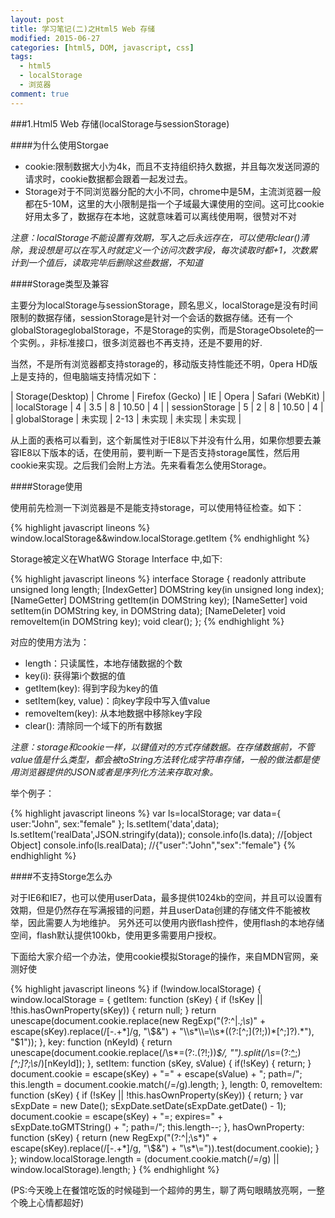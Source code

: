 ```yaml
---
layout: post
title: 学习笔记(二)之Html5 Web 存储
modified: 2015-06-27
categories: [html5, DOM, javascript, css]
tags:
  - html5
  - localStorage
  - 浏览器
comment: true
---
```


###1.Html5 Web 存储(localStorage与sessionStorage)

####为什么使用Storgae

* cookie:限制数据大小为4k，而且不支持组织持久数据，并且每次发送同源的请求时，cookie数据都会跟着一起发过去。
* Storage对于不同浏览器分配的大小不同，chrome中是5M，主流浏览器一般都在5-10M，这里的大小限制是指一个子域最大课使用的空间。这可比cookie好用太多了，数据存在本地，这就意味着可以离线使用啊，很赞对不对

<em>注意：localStorage不能设置有效期，写入之后永远存在，可以使用clear()清除，我设想是可以在写入时就定义一个访问次数字段，每次读取时都+1，次数累计到一个值后，读取完毕后删除这些数据，不知道</em>

####Storage类型及兼容

主要分为localStorage与sessionStorage，顾名思义，localStorage是没有时间限制的数据存储，sessionStorage是针对一个会话的数据存储。还有一个 globalStorageglobalStorage，不是Storage的实例，而是StorageObsolete的一个实例。，非标准接口，很多浏览器也不再支持，还是不要用的好.

当然，不是所有浏览器都支持storage的，移动版支持性能还不明，0pera HD版上是支持的，但电脑端支持情况如下：


| Storage(Desktop) | Chrome | Firefox (Gecko) |   IE   |  Opera | Safari (WebKit) |
|  localStorage    |   4    |       3.5       |    8   |  10.50 |     4           |
|  sessionStorage  |   5    |       2         |    8   |  10.50 |     4           |
|  globalStorage   | 未实现 |      2-13       | 未实现 | 未实现 |    未实现       |

从上面的表格可以看到，这个新属性对于IE8以下并没有什么用，如果你想要去兼容IE8以下版本的话，在使用前，要判断一下是否支持storage属性，然后用cookie来实现。之后我们会附上方法。先来看看怎么使用Storage。

####Storage使用

使用前先检测一下浏览器是不是能支持storage，可以使用特征检查。如下：

{% highlight javascript lineons %}
window.localStorage&&window.localStorage.getItem
{% endhighlight %}

Storage被定义在WhatWG Storage Interface 中,如下:

{% highlight javascript lineons %}
interface Storage {
  readonly attribute unsigned long length;
  [IndexGetter] DOMString key(in unsigned long index);
  [NameGetter] DOMString getItem(in DOMString key);
  [NameSetter] void setItem(in DOMString key, in DOMString data);
  [NameDeleter] void removeItem(in DOMString key);
  void clear();
};
{% endhighlight %}

对应的使用方法为：

* length：只读属性，本地存储数据的个数
* key(i): 获得第i个数据的值
* getItem(key): 得到字段为key的值
* setItem(key, value)：向key字段中写入值value
* removeItem(key): 从本地数据中移除key字段
* clear(): 清除同一个域下的所有数据

<em>注意：storage和cookie一样，以键值对的方式存储数据。在存储数据前，不管value值是什么类型，都会被toString方法转化成字符串存储，一般的做法都是使用浏览器提供的JSON或者是序列化方法来存取对象。</em>

举个例子：

{% highlight javascript lineons %}
var ls=localStorage;
var data={
  user:"John",
  sex:"female"
};
ls.setItem('data',data);
ls.setItem('realData',JSON.stringify(data));
console.info(ls.data); //[object Object]
console.info(ls.realData); //{"user":"John","sex":"female"}
{% endhighlight %}


####不支持Storge怎么办

对于IE6和IE7，也可以使用userData，最多提供1024kb的空间，并且可以设置有效期，但是仍然存在写满报错的问题，并且userData创建的存储文件不能被枚举，因此需要人为地维护。
另外还可以使用内嵌flash控件，使用flash的本地存储空间，flash默认提供100kb，使用更多需要用户授权。

下面给大家介绍一个办法，使用cookie模拟Storage的操作，来自MDN官网，亲测好使

{% highlight javascript lineons %}
if (!window.localStorage) {
  window.localStorage = {
    getItem: function (sKey) {
      if (!sKey || !this.hasOwnProperty(sKey)) { return null; }
      return unescape(document.cookie.replace(new RegExp("(?:^|.*;\\s*)" + escape(sKey).replace(/[\-\.\+\*]/g, "\\$&") + "\\s*\\=\\s*((?:[^;](?!;))*[^;]?).*"), "$1"));
    },
    key: function (nKeyId) { return unescape(document.cookie.replace(/\s*\=(?:.(?!;))*$/, "").split(/\s*\=(?:[^;](?!;))*[^;]?;\s*/)[nKeyId]); },
    setItem: function (sKey, sValue) {
      if(!sKey) { return; }
      document.cookie = escape(sKey) + "=" + escape(sValue) + "; path=/";
      this.length = document.cookie.match(/\=/g).length;
    },
    length: 0,
    removeItem: function (sKey) {
      if (!sKey || !this.hasOwnProperty(sKey)) { return; }
      var sExpDate = new Date();
      sExpDate.setDate(sExpDate.getDate() - 1);
      document.cookie = escape(sKey) + "=; expires=" + sExpDate.toGMTString() + "; path=/";
      this.length--;
    },
    hasOwnProperty: function (sKey) { return (new RegExp("(?:^|;\\s*)" + escape(sKey).replace(/[\-\.\+\*]/g, "\\$&") + "\\s*\\=")).test(document.cookie); }
  };
  window.localStorage.length = (document.cookie.match(/\=/g) || window.localStorage).length;
}
{% endhighlight %}

(PS:今天晚上在餐馆吃饭的时候碰到一个超帅的男生，聊了两句眼睛放亮啊，一整个晚上心情都超好)



















